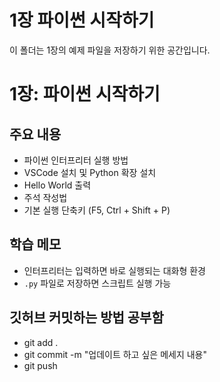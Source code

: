 # 1장 파이썬 시작하기
이 폴더는 1장의 예제 파일을 저장하기 위한 공간입니다.

# 1장: 파이썬 시작하기

## 주요 내용
- 파이썬 인터프리터 실행 방법
- VSCode 설치 및 Python 확장 설치
- Hello World 출력
- 주석 작성법
- 기본 실행 단축키 (F5, Ctrl + Shift + P)

## 학습 메모
- 인터프리터는 입력하면 바로 실행되는 대화형 환경
- `.py` 파일로 저장하면 스크립트 실행 가능

## 깃허브 커밋하는 방법 공부함
- git add .
- git commit -m "업데이트 하고 싶은 메세지 내용"
- git push
